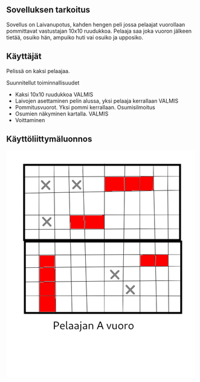 ## Sovelluksen tarkoitus

Sovellus on Laivanupotus, kahden hengen peli jossa pelaajat vuorollaan pommittavat vastustajan 10x10 ruudukkoa. Pelaaja saa joka vuoron jälkeen tietää, osuiko hän, 
ampuiko huti vai osuiko ja upposiko.

## Käyttäjät

Pelissä on kaksi pelaajaa.

Suunnitellut toiminnallisuudet
- Kaksi 10x10 ruudukkoa VALMIS
- Laivojen asettaminen pelin alussa, yksi pelaaja kerrallaan VALMIS
- Pommitusvuorot. Yksi pommi kerrallaan. Osumisilmoitus 
- Osumien näkyminen kartalla. VALMIS
- Voittaminen
    
## Käyttöliittymäluonnos

<img src="https://raw.githubusercontent.com/eerorant/ot-harjoitustyo/master/dokumentointi/laivanupotusMallikuva.png">
